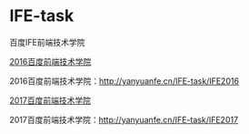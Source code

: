 # IFE-task
百度IFE前端技术学院  

[2016百度前端技术学院](http://yanyuanfe.cn/IFE-task/IFE2016/)  

2016百度前端技术学院：http://yanyuanfe.cn/IFE-task/IFE2016  
  
  
[2017百度前端技术学院](http://yanyuanfe.cn/IFE-task/IFE2017/)  

2017百度前端技术学院：http://yanyuanfe.cn/IFE-task/IFE2017
